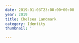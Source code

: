 ```yaml
---
date: 2019-01-03T23:00:00+00:00
year: 2019
title: Chelsea Landmark
category: Identity
thumbnail: ''

---
```

